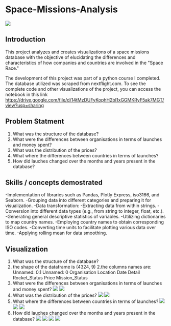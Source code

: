 # Space-Missions-Analysis

![](introduction-photo.jpg)

## Introduction
This project analyzes and creates visualizations of a space missions database with the objective of elucidating the differences and characteristics of how companies and countries are involved in the "Space Race."

The development of this project was part of a python course I completed. The database utilized was scraped from nextflight.com. To see the complete code and other visualizations of the project, you can access the notebook in this link https://drive.google.com/file/d/14tMzDUFyKophH2bI1xGGMKRyF5ak7MGT/view?usp=sharing


## Problem Statment
1. What was the structure of the database?
2. What were the differences between organisations in terms of launches and money spent?
3. What was the distribution of the prices?
4. What where the differences between countries in terms of launches?
5. How did lauches changed over the months and years present in the database?

## Skills / concepts demostrated
-Implementation of libraries such as Pandas, Plotly Express, iso3166, and Seaborn.
-Grouping data into different categories and preparing it for visualization.
-Data transformation:
  -Extracting data from within strings.
  -Conversion into different data types (e.g., from string to integer, float, etc.).
  -Generating general descriptive statistics of variables.
  -Utilizing dictionaries to map country names.
  -Employing country names to obtain corresponding ISO codes.
  -Converting time units to facilitate plotting various data over time.
  -Applying rolling mean for data smoothing.

## Visualization
1. What was the structure of the database?
  1.  the shape of the dataframe is (4324, 9)
  2.the columns names are:
     Unnamed: 0.1
     Unnamed: 0
     Organisation
     Location
     Date
     Detail
     Rocket_Status
     Price
     Mission_Status
2. What were the differences between organisations in terms of launches and money spent?
  ![](launchesxorganisation.png)
  ![](money-launch-org.png)
3. What was the distribution of the prices?
  ![](how-expensive-are-the-launches.png)
  ![](prices-box-plot.png)
4. What where the differences between countries in terms of launches?
  ![](launchesxcountry.png)
  ![](failuresxcountry.png)
  ![](pie-mission-status.png)
5. How did lauches changed over the months and years present in the database?
   ![](launchesxyear.png)
   ![](month-launcher-roll.png)
   ![](year-launches-country.png)
   ![](year-launches-organization.png)
